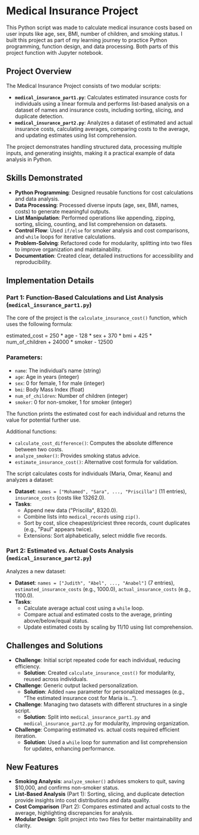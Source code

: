 # Medical Insurance Project

This Python script was made to calculate medical insurance costs based on user inputs like age, sex, BMI, number of children, and smoking status. I built this project as part of my learning journey to practice Python programming, function design, and data processing. Both parts of this project function with Jupyter notebook.

## Project Overview

The Medical Insurance Project consists of two modular scripts:
- **`medical_insurance_part1.py`**: Calculates estimated insurance costs for individuals using a linear formula and performs list-based analysis on a dataset of names and insurance costs, including sorting, slicing, and duplicate detection.
- **`medical_insurance_part2.py`**: Analyzes a dataset of estimated and actual insurance costs, calculating averages, comparing costs to the average, and updating estimates using list comprehension.

The project demonstrates handling structured data, processing multiple inputs, and generating insights, making it a practical example of data analysis in Python.

## Skills Demonstrated

- **Python Programming**: Designed reusable functions for cost calculations and data analysis.
- **Data Processing**: Processed diverse inputs (age, sex, BMI, names, costs) to generate meaningful outputs.
- **List Manipulation**: Performed operations like appending, zipping, sorting, slicing, counting, and list comprehension on datasets.
- **Control Flow**: Used `if/else` for smoker analysis and cost comparisons, and `while` loops for iterative calculations.
- **Problem-Solving**: Refactored code for modularity, splitting into two files to improve organization and maintainability.
- **Documentation**: Created clear, detailed instructions for accessibility and reproducibility.

## Implementation Details
### Part 1: Function-Based Calculations and List Analysis (`medical_insurance_part1.py`)

The core of the project is the `calculate_insurance_cost()` function, which uses the following formula:

estimated_cost = 250 * age - 128 * sex + 370 * bmi + 425 * num_of_children + 24000 * smoker - 12500


### Parameters:

- `name`: The individual’s name (string)
- `age`: Age in years (integer)
- `sex`: 0 for female, 1 for male (integer)
- `bmi`: Body Mass Index (float)
- `num_of_children`: Number of children (integer)
- `smoker`: 0 for non-smoker, 1 for smoker (integer)

The function prints the estimated cost for each individual and returns the value for potential further use.

Additional functions:
- `calculate_cost_difference()`: Computes the absolute difference between two costs.
- `analyze_smoker()`: Provides smoking status advice.
- `estimate_insurance_cost()`: Alternative cost formula for validation.

The script calculates costs for individuals (Maria, Omar, Keanu) and analyzes a dataset:
- **Dataset**: `names = ["Mohamed", "Sara", ..., "Priscilla"]` (11 entries), `insurance_costs` (costs like 13262.0).
- **Tasks**:
  - Append new data ("Priscilla", 8320.0).
  - Combine lists into `medical_records` using `zip()`.
  - Sort by cost, slice cheapest/priciest three records, count duplicates (e.g., "Paul" appears twice).
  - Extensions: Sort alphabetically, select middle five records.

### Part 2: Estimated vs. Actual Costs Analysis (`medical_insurance_part2.py`)

Analyzes a new dataset:
- **Dataset**: `names = ["Judith", "Abel", ..., "Anabel"]` (7 entries), `estimated_insurance_costs` (e.g., 1000.0), `actual_insurance_costs` (e.g., 1100.0).
- **Tasks**:
  - Calculate average actual cost using a `while` loop.
  - Compare actual and estimated costs to the average, printing above/below/equal status.
  - Update estimated costs by scaling by 11/10 using list comprehension.

## Challenges and Solutions

- **Challenge**: Initial script repeated code for each individual, reducing efficiency.
  - **Solution**: Created `calculate_insurance_cost()` for modularity, reused across individuals.
- **Challenge**: Generic output lacked personalization.
  - **Solution**: Added `name` parameter for personalized messages (e.g., “The estimated insurance cost for Maria is…”).
- **Challenge**: Managing two datasets with different structures in a single script.
  - **Solution**: Split into `medical_insurance_part1.py` and `medical_insurance_part2.py` for modularity, improving organization. <!-- Updated -->
- **Challenge**: Comparing estimated vs. actual costs required efficient iteration.
  - **Solution**: Used a `while` loop for summation and list comprehension for updates, enhancing performance. <!-- New -->

## New Features

- **Smoking Analysis**: `analyze_smoker()` advises smokers to quit, saving $10,000, and confirms non-smoker status.
- **List-Based Analysis** (Part 1): Sorting, slicing, and duplicate detection provide insights into cost distributions and data quality. <!-- New -->
- **Cost Comparison** (Part 2): Compares estimated and actual costs to the average, highlighting discrepancies for analysis. <!-- New -->
- **Modular Design**: Split project into two files for better maintainability and clarity. <!-- New -->
